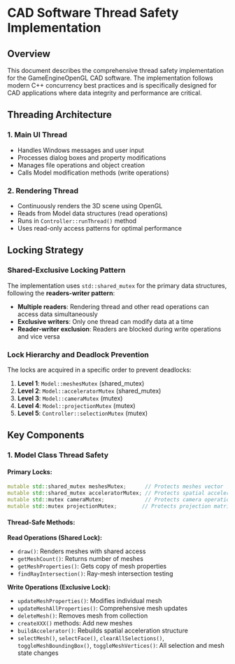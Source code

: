 # CAD Software Thread Safety Implementation

## Overview

This document describes the comprehensive thread safety implementation for the GameEngineOpenGL CAD software. The implementation follows modern C++ concurrency best practices and is specifically designed for CAD applications where data integrity and performance are critical.

## Threading Architecture

### 1. Main UI Thread
- Handles Windows messages and user input
- Processes dialog boxes and property modifications
- Manages file operations and object creation
- Calls Model modification methods (write operations)

### 2. Rendering Thread
- Continuously renders the 3D scene using OpenGL
- Reads from Model data structures (read operations)
- Runs in `Controller::runThread()` method
- Uses read-only access patterns for optimal performance

## Locking Strategy

### Shared-Exclusive Locking Pattern
The implementation uses `std::shared_mutex` for the primary data structures, following the **readers-writer pattern**:

- **Multiple readers**: Rendering thread and other read operations can access data simultaneously
- **Exclusive writers**: Only one thread can modify data at a time
- **Reader-writer exclusion**: Readers are blocked during write operations and vice versa

### Lock Hierarchy and Deadlock Prevention

The locks are acquired in a specific order to prevent deadlocks:

1. **Level 1**: `Model::meshesMutex` (shared_mutex)
2. **Level 2**: `Model::acceleratorMutex` (shared_mutex)  
3. **Level 3**: `Model::cameraMutex` (mutex)
4. **Level 4**: `Model::projectionMutex` (mutex)
5. **Level 5**: `Controller::selectionMutex` (mutex)

## Key Components

### 1. Model Class Thread Safety

#### Primary Locks:
```cpp
mutable std::shared_mutex meshesMutex;      // Protects meshes vector
mutable std::shared_mutex acceleratorMutex; // Protects spatial accelerator
mutable std::mutex cameraMutex;             // Protects camera operations
mutable std::mutex projectionMutex;        // Protects projection matrix
```

#### Thread-Safe Methods:

**Read Operations (Shared Lock):**
- `draw()`: Renders meshes with shared access
- `getMeshCount()`: Returns number of meshes
- `getMeshProperties()`: Gets copy of mesh properties
- `findRayIntersection()`: Ray-mesh intersection testing

**Write Operations (Exclusive Lock):**
- `updateMeshProperties()`: Modifies individual mesh
- `updateMeshAllProperties()`: Comprehensive mesh updates
- `deleteMesh()`: Removes mesh from collection
- `createXXX()` methods: Add new meshes
- `buildAccelerator()`: Rebuilds spatial acceleration structure
- `selectMesh()`, `selectFace()`, `clearAllSelections()`, `toggleMeshBoundingBox()`, `toggleMeshVertices()`: All selection and mesh state changes
